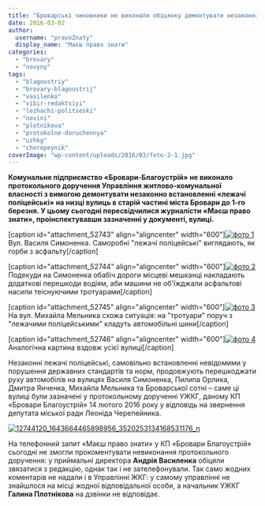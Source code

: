 ```yaml
---
title: "Броварські чиновники не виконали обіцянку демонтувати незаконні «лежачі поліцейські»"
date: 2016-03-02
author: 
  username: "pravoZnaty"
  display_name: "Маєш право знати"
categories: 
  - "brovary"
  - "novyny"
tags: 
  - "blagoustriy"
  - "brovary-blagoustrij"
  - "vasilenko"
  - "vibir-redaktsiyi"
  - "lezhachi-politseski"
  - "novini"
  - "plotnikova"
  - "protokolne-doruchennya"
  - "uzhkg"
  - "cherepeynik"
coverImage: "wp-content/uploads/2016/03/foto-2-1.jpg"
---
```


**Комунальне підприємство «Бровари-Благоустрій» не виконало протокольного доручення Управління житлово-комунальної власності з вимогою демонтувати незаконно встановленні «лежачі поліцейські» на низці вулиць в старій частині міста Бровари до 1-го березня. У цьому сьогодні пересвідчилися журналісти «Маєш право знати», проінспектувавши зазначенні у документі, вулиці.**

\[caption id="attachment\_52743" align="aligncenter" width="600"\][![фото 1](https://mpz.brovary.org/wp-content/uploads/2016/03/foto-1.jpg)](https://mpz.brovary.org/wp-content/uploads/2016/03/foto-1.jpg) Вул. Василя Симоненка. Саморобні "лежачі поліцейські" виглядають, як горби з асфальту\[/caption\]

\[caption id="attachment\_52744" align="aligncenter" width="600"\][![фото 2](https://mpz.brovary.org/wp-content/uploads/2016/03/foto-2-1.jpg)](https://mpz.brovary.org/wp-content/uploads/2016/03/foto-2-1.jpg) Подекуди на Симоненка обабіч дороги місцеві мешканці накладають додаткові перешкоди водіям, аби машини не об'їжджали асфальтові насипи теіснуючими тротуарами\[/caption\]

\[caption id="attachment\_52745" align="aligncenter" width="600"\][![фото 3](https://mpz.brovary.org/wp-content/uploads/2016/03/foto-3-1.jpg)](https://mpz.brovary.org/wp-content/uploads/2016/03/foto-3-1.jpg) На вул. Михайла Мельника схожа ситуація: на "тротуари" поруч з "лежачими поліцейськими" кладуть автомобільні шини\[/caption\]

\[caption id="attachment\_52746" align="aligncenter" width="600"\][![фото 4](https://mpz.brovary.org/wp-content/uploads/2016/03/foto-4.jpg)](https://mpz.brovary.org/wp-content/uploads/2016/03/foto-4.jpg) Аналогічна картина вздовж усієї вулиці\[/caption\]

Незаконні лежачі поліцейські, самовільно встановленні невідомими у порушення державних стандартів та норм, продовжують перешкоджати руху автомобілів на вулицях Василя Симоненка, Пилипа Орлика, Дмитра Янченка, Михайла Мельника та Броварської сотні – саме ці вулиці були зазначені у протокольному дорученні УЖКГ, даному КП «Бровари Благоустрій» 14 лютого 2016 року у відповідь на звернення депутата міської ради Леоніда Черепейника.

[![12744120_1643664465898956_3520253134168531176_n](https://mpz.brovary.org/wp-content/uploads/2016/03/12744120_1643664465898956_3520253134168531176_n.png)](https://mpz.brovary.org/wp-content/uploads/2016/03/12744120_1643664465898956_3520253134168531176_n.png)

На телефонний запит «Маєш право знати» у КП «Бровари Благоустрій» сьогодні не змогли прокоментувати невиконання протокольного доручення: у приймальні директора **Андрія Василенка** обіцяли звязатися з редакцію, однак так і не зателефонували. Так само жодних коментарів не надали і в Управлінні ЖКГ: у самому управлінні не знайшлося на місці жодної відповідальної особи, а начальник УЖКГ **Галина Плотнікова** на дзвінки не відповідає.
